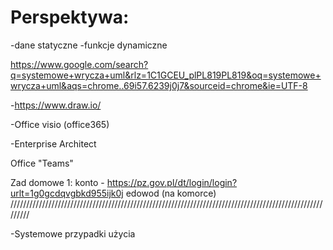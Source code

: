 # Perspektywa:
-dane statyczne
-funkcje dynamiczne

https://www.google.com/search?q=systemowe+wrycza+uml&rlz=1C1GCEU_plPL819PL819&oq=systemowe+wrycza+uml&aqs=chrome..69i57.6239j0j7&sourceid=chrome&ie=UTF-8


-https://www.draw.io/

-Office visio (office365)

-Enterprise Architect

Office "Teams"



Zad domowe 1:
konto  -  https://pz.gov.pl/dt/login/login?urlt=1g0gcdqvgbkd955ijk0j
edowod (na komorce)
/////////////////////////////////////////////////////////////////////////////////////////////////////////

-Systemowe przypadki użycia
